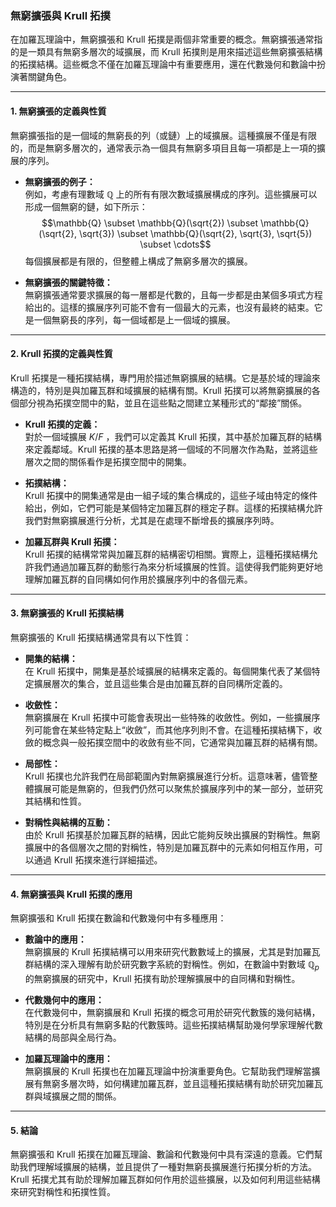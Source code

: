 ### **無窮擴張與 Krull 拓撲**

在加羅瓦理論中，無窮擴張和 Krull 拓撲是兩個非常重要的概念。無窮擴張通常指的是一類具有無窮多層次的域擴展，而 Krull 拓撲則是用來描述這些無窮擴張結構的拓撲結構。這些概念不僅在加羅瓦理論中有重要應用，還在代數幾何和數論中扮演著關鍵角色。

---

#### **1. 無窮擴張的定義與性質**

無窮擴張指的是一個域的無窮長的列（或鏈）上的域擴展。這種擴展不僅是有限的，而是無窮多層次的，通常表示為一個具有無窮多項目且每一項都是上一項的擴展的序列。

- **無窮擴張的例子：**  
  例如，考慮有理數域  $\mathbb{Q}$  上的所有有限次數域擴展構成的序列。這些擴展可以形成一個無窮的鏈，如下所示：
  $$\mathbb{Q} \subset \mathbb{Q}(\sqrt{2}) \subset \mathbb{Q}(\sqrt{2}, \sqrt{3}) \subset \mathbb{Q}(\sqrt{2}, \sqrt{3}, \sqrt{5}) \subset \cdots$$
  每個擴展都是有限的，但整體上構成了無窮多層次的擴展。

- **無窮擴張的關鍵特徵：**  
  無窮擴張通常要求擴展的每一層都是代數的，且每一步都是由某個多項式方程給出的。這樣的擴展序列可能不會有一個最大的元素，也沒有最終的結束。它是一個無窮長的序列，每一個域都是上一個域的擴展。

---

#### **2. Krull 拓撲的定義與性質**

Krull 拓撲是一種拓撲結構，專門用於描述無窮擴展的結構。它是基於域的理論來構造的，特別是與加羅瓦群和域擴展的結構有關。Krull 拓撲可以將無窮擴展的各個部分視為拓撲空間中的點，並且在這些點之間建立某種形式的“鄰接”關係。

- **Krull 拓撲的定義：**  
  對於一個域擴展  $K/F$ ，我們可以定義其 Krull 拓撲，其中基於加羅瓦群的結構來定義鄰域。Krull 拓撲的基本思路是將一個域的不同層次作為點，並將這些層次之間的關係看作是拓撲空間中的開集。

- **拓撲結構：**  
  Krull 拓撲中的開集通常是由一組子域的集合構成的，這些子域由特定的條件給出，例如，它們可能是某個特定加羅瓦群的穩定子群。這樣的拓撲結構允許我們對無窮擴展進行分析，尤其是在處理不斷增長的擴展序列時。

- **加羅瓦群與 Krull 拓撲：**  
  Krull 拓撲的結構常常與加羅瓦群的結構密切相關。實際上，這種拓撲結構允許我們通過加羅瓦群的動態行為來分析域擴展的性質。這使得我們能夠更好地理解加羅瓦群的自同構如何作用於擴展序列中的各個元素。

---

#### **3. 無窮擴張的 Krull 拓撲結構**

無窮擴張的 Krull 拓撲結構通常具有以下性質：

- **開集的結構：**  
  在 Krull 拓撲中，開集是基於域擴展的結構來定義的。每個開集代表了某個特定擴展層次的集合，並且這些集合是由加羅瓦群的自同構所定義的。

- **收斂性：**  
  無窮擴展在 Krull 拓撲中可能會表現出一些特殊的收斂性。例如，一些擴展序列可能會在某些特定點上“收斂”，而其他序列則不會。在這種拓撲結構下，收斂的概念與一般拓撲空間中的收斂有些不同，它通常與加羅瓦群的結構有關。

- **局部性：**  
  Krull 拓撲也允許我們在局部範圍內對無窮擴展進行分析。這意味著，儘管整體擴展可能是無窮的，但我們仍然可以聚焦於擴展序列中的某一部分，並研究其結構和性質。

- **對稱性與結構的互動：**  
  由於 Krull 拓撲基於加羅瓦群的結構，因此它能夠反映出擴展的對稱性。無窮擴展中的各個層次之間的對稱性，特別是加羅瓦群中的元素如何相互作用，可以通過 Krull 拓撲來進行詳細描述。

---

#### **4. 無窮擴張與 Krull 拓撲的應用**

無窮擴張和 Krull 拓撲在數論和代數幾何中有多種應用：

- **數論中的應用：**  
  無窮擴展的 Krull 拓撲結構可以用來研究代數數域上的擴展，尤其是對加羅瓦群結構的深入理解有助於研究數字系統的對稱性。例如，在數論中對數域  $\mathbb{Q}_p$  的無窮擴展的研究中，Krull 拓撲有助於理解擴展中的自同構和對稱性。

- **代數幾何中的應用：**  
  在代數幾何中，無窮擴展和 Krull 拓撲的概念可用於研究代數簇的幾何結構，特別是在分析具有無窮多點的代數簇時。這些拓撲結構幫助幾何學家理解代數結構的局部與全局行為。

- **加羅瓦理論中的應用：**  
  無窮擴展的 Krull 拓撲也在加羅瓦理論中扮演重要角色。它幫助我們理解當擴展有無窮多層次時，如何構建加羅瓦群，並且這種拓撲結構有助於研究加羅瓦群與域擴展之間的關係。

---

#### **5. 結論**

無窮擴張和 Krull 拓撲在加羅瓦理論、數論和代數幾何中具有深遠的意義。它們幫助我們理解域擴展的結構，並且提供了一種對無窮長擴展進行拓撲分析的方法。Krull 拓撲尤其有助於理解加羅瓦群如何作用於這些擴展，以及如何利用這些結構來研究對稱性和拓撲性質。